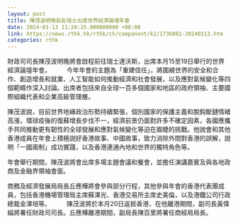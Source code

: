 ```yaml
---
layout: post
title: 陳茂波明晚前赴瑞士出席世界經濟論壇年會
date: 2024-01-13 11:24:25.000000000 +08:00
link: https://news.rthk.hk/rthk/ch/component/k2/1736082-20240113.htm
categories: rthk
---
```


財政司司長陳茂波明晚將會啟程前往瑞士達沃斯，出席本月15至19日舉行的世界經濟論壇年會。
　　 
今年年會的主題為「重建信任」，將圍繞世界的安全和合作、創造增長和就業、人工智能如何推動經濟和社會發展，以及應對氣候變化等四個範疇作深入討論。出席者包括來自全球一百多個國家和地區的政府領袖、主要國際組織代表和企業高級管理層。

陳茂波說，目前世界地緣政治形勢持續緊張，個別國家的保護主義和脫鈎斷鏈情緒高漲，環球疫後的復蘇增長步伐不一，經濟前景仍面對許多不確定因素，各國應攜手共同推動更有韌性的全球發展和應對氣候變化等迫在眉睫的挑戰。他說會和其他香港成員在年會上積極説好香港故事、中國故事，致力消除外間對香港的誤解，說明「一國兩制」成功實踐，以及香港連通內地和世界的獨特角色等。

年會舉行期間，陳茂波將會出席多場主題會議和餐會，並擔任演講嘉賓及與各地政商及金融界領袖會面。

商務及經濟發展局局長丘應樺將會參與部分行程，其他參與年會的香港代表團成員，包括香港機場管理局主席蘇澤光、香港交易所主席史美倫，以及港鐵公司行政總裁金澤培等。
　　 
陳茂波將於本月20日返抵香港，在他離港期間，副司長黃偉綸將署任財政司司長。丘應樺離港期間，副局長陳百里將署任商經局局長。
